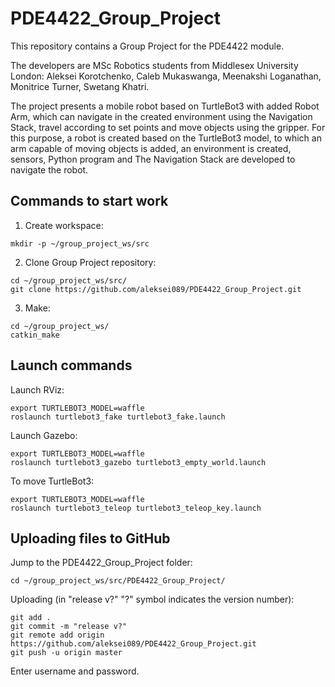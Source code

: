 # PDE4422_Group_Project
This repository contains a Group Project for the PDE4422 module.

The developers are MSc Robotics students from Middlesex University London: Aleksei Korotchenko, Caleb Mukaswanga, Meenakshi Loganathan, Monitrice Turner, Swetang Khatri.

The project presents a mobile robot based on TurtleBot3 with added Robot Arm, which can navigate in the created environment using the Navigation Stack, travel according to set points and move objects using the gripper. For this purpose, a robot is created based on the TurtleBot3 model, to which an arm capable of moving objects is added, an environment is created, sensors, Python program and The Navigation Stack are developed to navigate the robot.

## Commands to start work
1. Create workspace:
```
mkdir -p ~/group_project_ws/src
```
2. Clone Group Project repository:
```
cd ~/group_project_ws/src/
git clone https://github.com/aleksei089/PDE4422_Group_Project.git
```
3. Make:
```
cd ~/group_project_ws/
catkin_make
```
## Launch commands
Launch RViz:
```
export TURTLEBOT3_MODEL=waffle
roslaunch turtlebot3_fake turtlebot3_fake.launch
```
Launch Gazebo:
```
export TURTLEBOT3_MODEL=waffle
roslaunch turtlebot3_gazebo turtlebot3_empty_world.launch
```
To move TurtleBot3:
```
export TURTLEBOT3_MODEL=waffle
roslaunch turtlebot3_teleop turtlebot3_teleop_key.launch
```
## Uploading files to GitHub
Jump to the PDE4422_Group_Project folder:
```
cd ~/group_project_ws/src/PDE4422_Group_Project/
```
Uploading (in "release v?" "?" symbol indicates the version number):
```
git add .
git commit -m "release v?"
git remote add origin https://github.com/aleksei089/PDE4422_Group_Project.git
git push -u origin master
```
Enter username and password.
